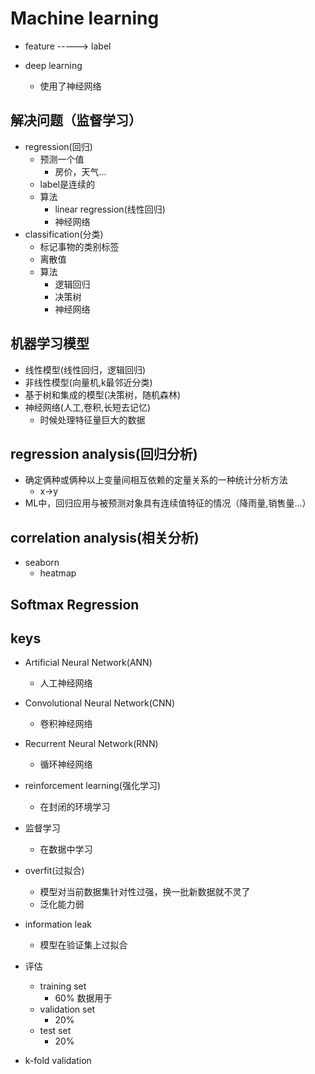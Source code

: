 # Machine learning

+ feature -----> label

+ deep learning
     + 使用了神经网络

## 解决问题（监督学习）
+ regression(回归)
    + 预测一个值
        + 房价，天气...
    + label是连续的
    + 算法
        + linear regression(线性回归)
        + 神经网络
+ classification(分类)
    + 标记事物的类别标签
    + 离散值
    + 算法
        + 逻辑回归
        + 决策树
        + 神经网络

## 机器学习模型
+ 线性模型(线性回归，逻辑回归)
+ 非线性模型(向量机,k最邻近分类)
+ 基于树和集成的模型(决策树，随机森林)
+ 神经网络(人工,卷积,长短去记忆)
    + 时候处理特征量巨大的数据

## regression analysis(回归分析)
+ 确定俩种或俩种以上变量间相互依赖的定量关系的一种统计分析方法
    + x->y
+ ML中，回归应用与被预测对象具有连续值特征的情况（降雨量,销售量...）

## correlation analysis(相关分析)
+ seaborn
    + heatmap
## Softmax Regression 

## keys
+ Artificial Neural Network(ANN)
    + 人工神经网络
+ Convolutional Neural Network(CNN)
    + 卷积神经网络
+ Recurrent Neural Network(RNN)
    + 循环神经网络

+ reinforcement learning(强化学习)
    + 在封闭的环境学习

+ 监督学习
    + 在数据中学习

+ overfit(过拟合)
    + 模型对当前数据集针对性过强，换一批新数据就不灵了
    + 泛化能力弱

+ information leak
    + 模型在验证集上过拟合

+ 评估
    + training set
        + 60% 数据用于
    + validation set
        + 20%
    + test set
        + 20%

+ k-fold validation
